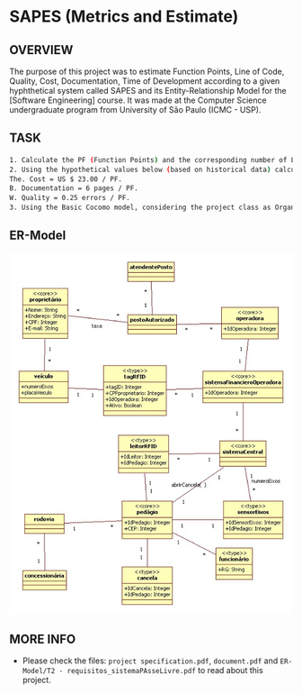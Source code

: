 # SAPES (Metrics and Estimate)

OVERVIEW
--------------------------------------------------
The purpose of this project was to estimate Function Points, Line of Code, Quality, Cost, Documentation, Time of Development according to a given hyphthetical system called SAPES and its Entity-Relationship Model for the [Software Engineering] course. It was made at the Computer Science undergraduate program from University of São Paulo (ICMC - USP).

TASK
--------------------------------------------------
```bash
1. Calculate the PF (Function Points) and the corresponding number of LoC (Code Lines) for Java language.
2. Using the hypothetical values below (based on historical data) calculate the Quality, Cost and Documentation for the estimate in question (Pass-Free System).
The. Cost = US $ 23.00 / PF.
B. Documentation = 6 pages / PF.
W. Quality = 0.25 errors / PF.
3. Using the Basic Cocomo model, considering the project class as Organic, calculate the effort and time required for the development of the Pass-Free System.
```

ER-Model
--------------------------------------------------
![Screenshot 1](ER-Model/T2-Passe-livre_MER.jpg)


MORE INFO
--------------------------------------------------
* Please check the files: `project specification.pdf`, `document.pdf` and `ER-Model/T2 - requisitos_sistemaPAsseLivre.pdf` to read about this project.